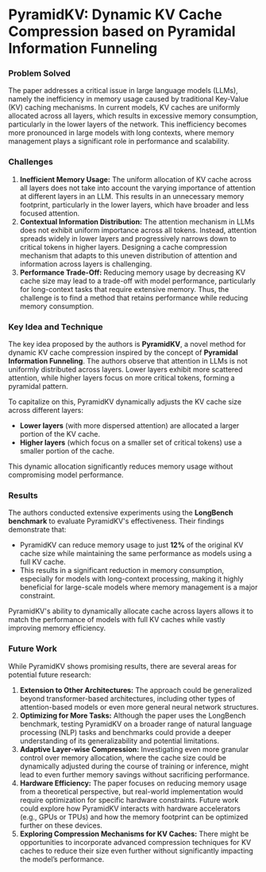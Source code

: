 # PyramidKV: Dynamic KV Cache Compression based on Pyramidal Information Funneling

### **Problem Solved**

The paper addresses a critical issue in large language models (LLMs), namely the inefficiency in memory usage caused by traditional Key-Value (KV) caching mechanisms. In current models, KV caches are uniformly allocated across all layers, which results in excessive memory consumption, particularly in the lower layers of the network. This inefficiency becomes more pronounced in large models with long contexts, where memory management plays a significant role in performance and scalability.

### **Challenges**

1. **Inefficient Memory Usage:** The uniform allocation of KV cache across all layers does not take into account the varying importance of attention at different layers in an LLM. This results in an unnecessary memory footprint, particularly in the lower layers, which have broader and less focused attention.
2. **Contextual Information Distribution:** The attention mechanism in LLMs does not exhibit uniform importance across all tokens. Instead, attention spreads widely in lower layers and progressively narrows down to critical tokens in higher layers. Designing a cache compression mechanism that adapts to this uneven distribution of attention and information across layers is challenging.
3. **Performance Trade-Off:** Reducing memory usage by decreasing KV cache size may lead to a trade-off with model performance, particularly for long-context tasks that require extensive memory. Thus, the challenge is to find a method that retains performance while reducing memory consumption.

### **Key Idea and Technique**

The key idea proposed by the authors is **PyramidKV**, a novel method for dynamic KV cache compression inspired by the concept of **Pyramidal Information Funneling**. The authors observe that attention in LLMs is not uniformly distributed across layers. Lower layers exhibit more scattered attention, while higher layers focus on more critical tokens, forming a pyramidal pattern.

To capitalize on this, PyramidKV dynamically adjusts the KV cache size across different layers:

- **Lower layers** (with more dispersed attention) are allocated a larger portion of the KV cache.
- **Higher layers** (which focus on a smaller set of critical tokens) use a smaller portion of the cache.

This dynamic allocation significantly reduces memory usage without compromising model performance.

### **Results**

The authors conducted extensive experiments using the **LongBench benchmark** to evaluate PyramidKV's effectiveness. Their findings demonstrate that:

- PyramidKV can reduce memory usage to just **12%** of the original KV cache size while maintaining the same performance as models using a full KV cache.
- This results in a significant reduction in memory consumption, especially for models with long-context processing, making it highly beneficial for large-scale models where memory management is a major constraint.

PyramidKV's ability to dynamically allocate cache across layers allows it to match the performance of models with full KV caches while vastly improving memory efficiency.

### **Future Work**

While PyramidKV shows promising results, there are several areas for potential future research:

1. **Extension to Other Architectures:** The approach could be generalized beyond transformer-based architectures, including other types of attention-based models or even more general neural network structures.
2. **Optimizing for More Tasks:** Although the paper uses the LongBench benchmark, testing PyramidKV on a broader range of natural language processing (NLP) tasks and benchmarks could provide a deeper understanding of its generalizability and potential limitations.
3. **Adaptive Layer-wise Compression:** Investigating even more granular control over memory allocation, where the cache size could be dynamically adjusted during the course of training or inference, might lead to even further memory savings without sacrificing performance.
4. **Hardware Efficiency:** The paper focuses on reducing memory usage from a theoretical perspective, but real-world implementation would require optimization for specific hardware constraints. Future work could explore how PyramidKV interacts with hardware accelerators (e.g., GPUs or TPUs) and how the memory footprint can be optimized further on these devices.
5. **Exploring Compression Mechanisms for KV Caches:** There might be opportunities to incorporate advanced compression techniques for KV caches to reduce their size even further without significantly impacting the model’s performance.





